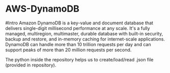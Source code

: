 # AWS-DynamoDB
#Intro
Amazon DynamoDB is a key-value and document database that delivers single-digit millisecond performance at any scale. 
It's a fully managed, multiregion, multimaster, durable database with built-in security, backup and restore, and in-memory caching for internet-scale applications. 
DynamoDB can handle more than 10 trillion requests per day and can support peaks of more than 20 million requests per second.

The python inside the repository helps us to create/load/read .json file (provided in repository).
